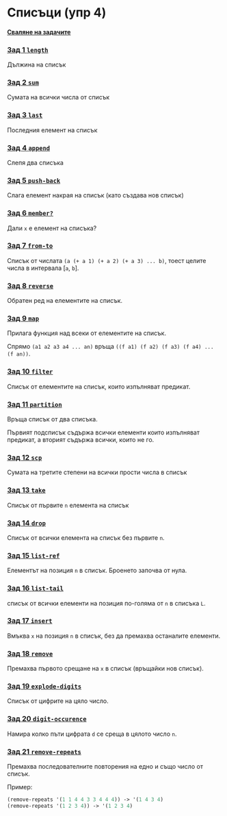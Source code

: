 # Списъци (упр 4)

#### [Сваляне на задачите](https://download-directory.github.io/?url=https%3A%2F%2Fgithub.com%2Ftriffon%2Ffp-2021-22%2Ftree%2Fmaster%2Fexercises%2F6%2F04-lists)

### [Зад 1 `length`](01.length.rkt)
Дължина на списък

### [Зад 2 `sum`](02.sum.rkt)
Сумата на всички числа от списък

### [Зад 3 `last`](03.last.rkt)
Последния елемент на списък

### [Зад 4 `append`](04.append.rkt)
Слепя два списъка

### [Зад 5 `push-back`](05.push-back.rkt)
Слага елемент накрая на списък (като създава нов списък)

### [Зад 6 `member?`](06.member.rkt)
Дали `x` е елемент на списъка?

### [Зад 7 `from-to`](07.from-to.rkt)
Списък от числата `(a (+ a 1) (+ a 2) (+ a 3) ... b)`, тоест целите числа в интервала [`a`, `b`].

### [Зад 8 `reverse`](08.reverse.rkt)
Обратен ред на елементите на списък.

### [Зад 9 `map`](09.map.rkt)
Прилага функция над всеки от елементите на списък.

Спрямо `(a1 a2 a3 a4 ... an)` връща `((f a1) (f a2) (f a3) (f a4) ... (f an))`.

### [Зад 10 `filter`](10.filter.rkt)
Списък от елементите на списък, които изпълняват предикат.

### [Зад 11 `partition`](11-partition.rkt)
Връща списък от два списъка.

Първият подсписък съдържа всички елементи които изпълняват предикат, а вторият съдържа всички, които не го.

### [Зад 12 `scp`](12.scp.rkt)
Сумата на третите степени на всички прости числа в списък

### [Зад 13 `take`](13.take.rkt)
Списък от първите `n` елемента на списък

### [Зад 14 `drop`](14.drop.rkt)
Списък от всички елемента на списък без първите `n`.

### [Зад 15 `list-ref` ](15.list-ref.rkt)
Елементът на позиция `n` в списък. Броенето започва от нула.

### [Зад 16 `list-tail`](16.list-tail.rkt)
списък от всички елементи на позиция по-голяма от `n` в списъка `L`.

### [Зад 17 `insert`](17.insert.rkt)
Вмъква `x` на позиция `n` в списък, без да премахва останалите елементи.

### [Зад 18 `remove`](18.remove.rkt)
Премахва първото срещане на `x` в списък (връщайки нов списък).

### [Зад 19 `explode-digits`](19.explode-digits.rkt)
Списък от цифрите на цяло число.

### [Зад 20 `digit-occurence`](20.digit-occurence.rkt)
Намира колко пъти цифрата `d` се среща в цялото число `n`.

### [Зад 21 `remove-repeats`](21.remove-repeats.rkt)
Премахва последователните повторения на едно и също число от списък.

Пример:
```scheme
(remove-repeats '(1 1 4 4 3 3 4 4 4)) -> '(1 4 3 4)
(remove-repeats '(1 2 3 4)) -> '(1 2 3 4)
```
